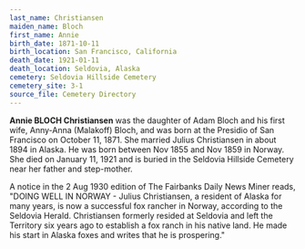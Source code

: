 ```yaml
---
last_name: Christiansen
maiden_name: Bloch
first_name: Annie
birth_date: 1871-10-11
birth_location: San Francisco, California
death_date: 1921-01-11
death_location: Seldovia, Alaska
cemetery: Seldovia Hillside Cemetery
cemetery_site: 3-1
source_file: Cemetery Directory
---
```


**Annie BLOCH Christiansen** was the daughter of Adam Bloch and his first wife, Anny-Anna
(Malakoff) Bloch, and was born at the Presidio of San Francisco on October 11, 1871. She
married Julius Christiansen in about 1894 in Alaska. He was born between
Nov 1855 and Nov 1859 in Norway. She died on January 11, 1921 and is buried in the Seldovia Hillside
Cemetery near her father and step-mother.  
  
A notice in the 2 Aug 1930 edition of The Fairbanks Daily News Miner
reads, "DOING WELL IN NORWAY - Julius Christiansen, a resident of Alaska
for many years, is now a successful fox rancher in Norway, according to
the Seldovia Herald. Christiansen formerly resided at Seldovia and left
the Territory six years ago to establish a fox ranch in his native land.
He made his start in Alaska foxes and writes that he is prospering."

